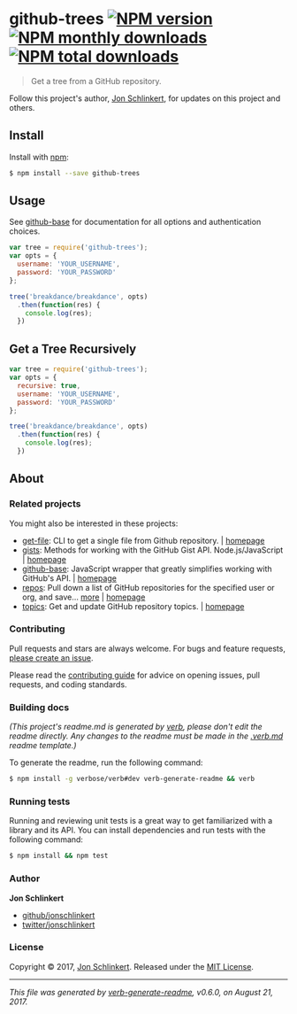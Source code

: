 # github-trees [![NPM version](https://img.shields.io/npm/v/github-trees.svg?style=flat)](https://www.npmjs.com/package/github-trees) [![NPM monthly downloads](https://img.shields.io/npm/dm/github-trees.svg?style=flat)](https://npmjs.org/package/github-trees) [![NPM total downloads](https://img.shields.io/npm/dt/github-trees.svg?style=flat)](https://npmjs.org/package/github-trees)

> Get a tree from a GitHub repository.

Follow this project's author, [Jon Schlinkert](https://github.com/jonschlinkert), for updates on this project and others.

## Install

Install with [npm](https://www.npmjs.com/):

```sh
$ npm install --save github-trees
```

## Usage

See [github-base](https://github.com/jonschlinkert/github-base) for documentation for all options and authentication choices.

```js
var tree = require('github-trees');
var opts = {
  username: 'YOUR_USERNAME',
  password: 'YOUR_PASSWORD'
};

tree('breakdance/breakdance', opts)
  .then(function(res) {
    console.log(res);
  })
```

## Get a Tree Recursively

```js
var tree = require('github-trees');
var opts = {
  recursive: true,
  username: 'YOUR_USERNAME',
  password: 'YOUR_PASSWORD'
};

tree('breakdance/breakdance', opts)
  .then(function(res) {
    console.log(res);
  })
```

## About

### Related projects

You might also be interested in these projects:

* [get-file](https://www.npmjs.com/package/get-file): CLI to get a single file from Github repository. | [homepage](https://github.com/jonschlinkert/get-file "CLI to get a single file from Github repository.")
* [gists](https://www.npmjs.com/package/gists): Methods for working with the GitHub Gist API. Node.js/JavaScript | [homepage](https://github.com/jonschlinkert/gists "Methods for working with the GitHub Gist API. Node.js/JavaScript")
* [github-base](https://www.npmjs.com/package/github-base): JavaScript wrapper that greatly simplifies working with GitHub's API. | [homepage](https://github.com/jonschlinkert/github-base "JavaScript wrapper that greatly simplifies working with GitHub's API.")
* [repos](https://www.npmjs.com/package/repos): Pull down a list of GitHub repositories for the specified user or org, and save… [more](https://github.com/jonschlinkert/repos) | [homepage](https://github.com/jonschlinkert/repos "Pull down a list of GitHub repositories for the specified user or org, and save to a local JSON file.")
* [topics](https://www.npmjs.com/package/topics): Get and update GitHub repository topics. | [homepage](https://github.com/jonschlinkert/topics "Get and update GitHub repository topics.")

### Contributing

Pull requests and stars are always welcome. For bugs and feature requests, [please create an issue](../../issues/new).

Please read the [contributing guide](.github/contributing.md) for advice on opening issues, pull requests, and coding standards.

### Building docs

_(This project's readme.md is generated by [verb](https://github.com/verbose/verb-generate-readme), please don't edit the readme directly. Any changes to the readme must be made in the [.verb.md](.verb.md) readme template.)_

To generate the readme, run the following command:

```sh
$ npm install -g verbose/verb#dev verb-generate-readme && verb
```

### Running tests

Running and reviewing unit tests is a great way to get familiarized with a library and its API. You can install dependencies and run tests with the following command:

```sh
$ npm install && npm test
```

### Author

**Jon Schlinkert**

* [github/jonschlinkert](https://github.com/jonschlinkert)
* [twitter/jonschlinkert](https://twitter.com/jonschlinkert)

### License

Copyright © 2017, [Jon Schlinkert](https://github.com/jonschlinkert).
Released under the [MIT License](LICENSE).

***

_This file was generated by [verb-generate-readme](https://github.com/verbose/verb-generate-readme), v0.6.0, on August 21, 2017._